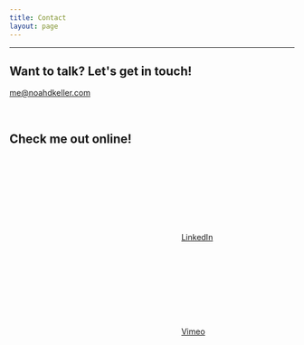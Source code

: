 ```yaml
---
title: Contact
layout: page
---
```


---

<h2>Want to talk? Let's get in touch!</h2>
<p> <a href="mailto:me@noahdkeller.com">me@noahdkeller.com</a> </p>

&nbsp; 

<h2>Check me out online!</h2>
<p> <svg class="icon icon-linkedin"><use xlink:href="#icon-linkedin"></use></svg> <a href="https://www.linkedin.com/in/noahkeller/">LinkedIn</a> </p>

<p> <svg class="icon icon-vimeo"><use xlink:href="#icon-vimeo"></use></svg> <a href="https://vimeo.com/noahkeller">Vimeo</a> </p>
